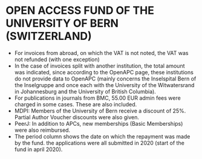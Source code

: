 # OPEN ACCESS FUND OF THE UNIVERSITY OF BERN (SWITZERLAND)

* For invoices from abroad, on which the VAT is not noted, the VAT was not refunded (with one exception)
* In the case of invoices split with another institution, the total amount was indicated, since according to the OpenAPC page, these institutions do not provide data to OpenAPC (mainly concerns the Inselspital Bern of the Inselgruppe and once each with the University of the Witwatersrand in Johannesburg and the University of British Columbia). 
* For publications in journals from BMC, 55.00 EUR admin fees were charged in some cases. These are also included. 
* MDPI: Members of the University of Bern receive a discount of 25%. Partial Author Voucher discounts were also given.
* PeerJ: In addition to APCs, new memberships (Basic Memberships) were also reimbursed.
* The period column shows the date on which the repayment was made by the fund. the applications were all submitted in 2020 (start of the fund in april 2020). 
